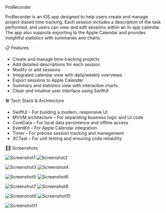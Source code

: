 ProRecorder

ProRecorder is an iOS app designed to help users create and manage project-based time tracking. Each session includes a description of the task performed, and users can view and edit sessions within an in-app calendar. The app also supports exporting to the Apple Calendar and provides insightful statistics with summaries and charts.

📋 Features

- Create and manage time-tracking projects
- Add detailed descriptions for each session
- Modify or add sessions
- Integrated calendar view with daily/weekly overviews
- Export sessions to Apple Calendar
- Summary and statistics view with interactive charts
- Clean and intuitive user interface using SwiftUI

🛠️ Tech Stack & Architecture

- SwiftUI – For building a modern, responsive UI
- MVVM architecture – For separating business logic and UI code
- CoreData – For local data persistence and offline access
- EventKit – For Apple Calendar integration
- Timer – For precise session tracking and management
- XCTest – For unit testing and ensuring code reliability

📸📱 Screenshots

![Screenshot1](https://github.com/p-7on/ProRecorder_iOSApp/blob/34bbee0848fbccdb2d1a2b8fde81c250457a8727/Screenshots/add_project.PNG?raw=true) ![Screenshot2](https://github.com/p-7on/ProRecorder_iOSApp/blob/34bbee0848fbccdb2d1a2b8fde81c250457a8727/Screenshots/recording_projects.PNG?raw=true) 

![Screenshot3](https://github.com/p-7on/ProRecorder_iOSApp/blob/34bbee0848fbccdb2d1a2b8fde81c250457a8727/Screenshots/add_project.PNG?raw=true) ![Screenshot4](https://github.com/p-7on/ProRecorder_iOSApp/blob/34bbee0848fbccdb2d1a2b8fde81c250457a8727/Screenshots/save_recording.PNG?raw=true) 

![Screenshot5](https://github.com/p-7on/ProRecorder_iOSApp/blob/34bbee0848fbccdb2d1a2b8fde81c250457a8727/Screenshots/calendar_overview.PNG?raw=true) ![Screenshot6](https://github.com/p-7on/ProRecorder_iOSApp/blob/34bbee0848fbccdb2d1a2b8fde81c250457a8727/Screenshots/export_eventkit.PNG?raw=true) 

![Screenshot7](https://github.com/p-7on/ProRecorder_iOSApp/blob/34bbee0848fbccdb2d1a2b8fde81c250457a8727/Screenshots/add_new_project.PNG?raw=true) ![Screenshot8](https://github.com/p-7on/ProRecorder_iOSApp/blob/34bbee0848fbccdb2d1a2b8fde81c250457a8727/Screenshots/recording_detail.PNG?raw=true) 

![Screenshot9](https://github.com/p-7on/ProRecorder_iOSApp/blob/34bbee0848fbccdb2d1a2b8fde81c250457a8727/Screenshots/statistics_overview.PNG?raw=true) ![Screenshot10](https://github.com/p-7on/ProRecorder_iOSApp/blob/34bbee0848fbccdb2d1a2b8fde81c250457a8727/Screenshots/statistics_details1.PNG?raw=true) 

![Screenshot11](https://github.com/p-7on/ProRecorder_iOSApp/blob/34bbee0848fbccdb2d1a2b8fde81c250457a8727/Screenshots/statistics_details2.PNG?raw=true)


